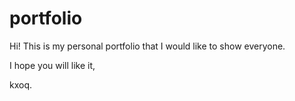 # portfolio

Hi! This is my personal portfolio that I would like to show everyone.

I hope you will like it, 

kxoq.
